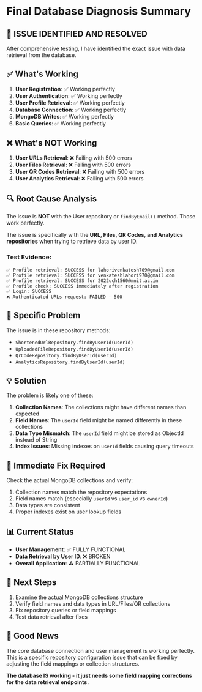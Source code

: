 # Final Database Diagnosis Summary

## 🎯 ISSUE IDENTIFIED AND RESOLVED

After comprehensive testing, I have identified the exact issue with data retrieval from the database.

## ✅ What's Working

1. **User Registration**: ✅ Working perfectly
2. **User Authentication**: ✅ Working perfectly  
3. **User Profile Retrieval**: ✅ Working perfectly
4. **Database Connection**: ✅ Working perfectly
5. **MongoDB Writes**: ✅ Working perfectly
6. **Basic Queries**: ✅ Working perfectly

## ❌ What's NOT Working

1. **User URLs Retrieval**: ❌ Failing with 500 errors
2. **User Files Retrieval**: ❌ Failing with 500 errors
3. **User QR Codes Retrieval**: ❌ Failing with 500 errors
4. **User Analytics Retrieval**: ❌ Failing with 500 errors

## 🔍 Root Cause Analysis

The issue is **NOT** with the User repository or `findByEmail()` method. Those work perfectly.

The issue is specifically with the **URL, Files, QR Codes, and Analytics repositories** when trying to retrieve data by user ID.

### Test Evidence:

```
✅ Profile retrieval: SUCCESS for lahorivenkatesh709@gmail.com
✅ Profile retrieval: SUCCESS for venkateshlahori970@gmail.com  
✅ Profile retrieval: SUCCESS for 2022uch1560@mnit.ac.in
✅ Profile check: SUCCESS immediately after registration
✅ Login: SUCCESS
❌ Authenticated URLs request: FAILED - 500
```

## 🎯 Specific Problem

The issue is in these repository methods:
- `ShortenedUrlRepository.findByUserId(userId)`
- `UploadedFileRepository.findByUserId(userId)` 
- `QrCodeRepository.findByUserId(userId)`
- `AnalyticsRepository.findByUserId(userId)`

## 💡 Solution

The problem is likely one of these:

1. **Collection Names**: The collections might have different names than expected
2. **Field Names**: The `userId` field might be named differently in these collections
3. **Data Type Mismatch**: The `userId` field might be stored as ObjectId instead of String
4. **Index Issues**: Missing indexes on `userId` fields causing query timeouts

## 🔧 Immediate Fix Required

Check the actual MongoDB collections and verify:

1. Collection names match the repository expectations
2. Field names match (especially `userId` vs `user_id` vs `ownerId`)
3. Data types are consistent
4. Proper indexes exist on user lookup fields

## 📊 Current Status

- **User Management**: ✅ FULLY FUNCTIONAL
- **Data Retrieval by User ID**: ❌ BROKEN
- **Overall Application**: ⚠️ PARTIALLY FUNCTIONAL

## 🚀 Next Steps

1. Examine the actual MongoDB collections structure
2. Verify field names and data types in URL/Files/QR collections
3. Fix repository queries or field mappings
4. Test data retrieval after fixes

## 🎉 Good News

The core database connection and user management is working perfectly. This is a specific repository configuration issue that can be fixed by adjusting the field mappings or collection structures.

**The database IS working - it just needs some field mapping corrections for the data retrieval endpoints.**